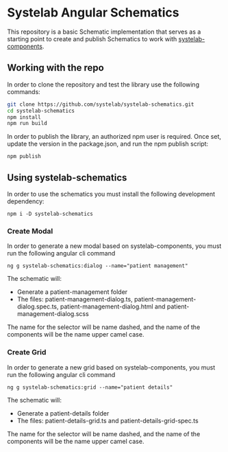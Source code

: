 # Systelab Angular Schematics

This repository is a basic Schematic implementation that serves as a starting point to create and publish Schematics to work with [systelab-components](https://github.com/systelab/systelab-components).

## Working with the repo

In order to clone the repository and test the library use the following commands:

```bash
git clone https://github.com/systelab/systelab-schematics.git
cd systelab-schematics
npm install
npm run build
```

In order to publish the library, an authorized npm user is required. Once set, update the version in the package.json, and run the npm publish script:

```npm
npm publish
```

## Using systelab-schematics

In order to use the schematics you must install the following development dependency:

```
npm i -D systelab-schematics
```

### Create Modal

In order to generate a new modal based on systelab-components, you must run the following angular cli command

```
ng g systelab-schematics:dialog --name="patient management"
```

The schematic will:

- Generate a patient-management folder
- The files: patient-management-dialog.ts, patient-management-dialog.spec.ts, patient-management-dialog.html and patient-management-dialog.scss

The name for the selector will be name dashed, and the name of the components will be the name upper camel case.

### Create Grid

In order to generate a new grid based on systelab-components, you must run the following angular cli command

```
ng g systelab-schematics:grid --name="patient details"
```

The schematic will:

- Generate a patient-details folder
- The files: patient-details-grid.ts and patient-details-grid-spec.ts

The name for the selector will be name dashed, and the name of the components will be the name upper camel case.
